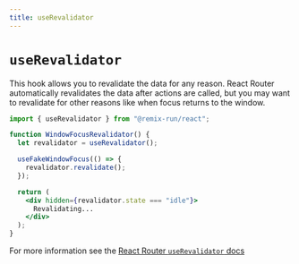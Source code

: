 ```yaml
---
title: useRevalidator
---
```


# `useRevalidator`

This hook allows you to revalidate the data for any reason. React Router automatically revalidates the data after actions are called, but you may want to revalidate for other reasons like when focus returns to the window.

```jsx
import { useRevalidator } from "@remix-run/react";

function WindowFocusRevalidator() {
  let revalidator = useRevalidator();

  useFakeWindowFocus(() => {
    revalidator.revalidate();
  });

  return (
    <div hidden={revalidator.state === "idle"}>
      Revalidating...
    </div>
  );
}
```

For more information see the [React Router `useRevalidator` docs][rr-userevalidator]

[rr-userevalidator]: https://reactrouter.com/en/main/hooks/use-revalidator
